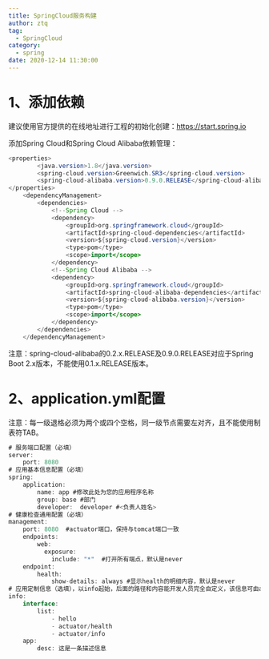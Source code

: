 ```yaml
---
title: SpringCloud服务构建
author: ztq
tag:
  - SpringCloud
category:
  - spring
date: 2020-12-14 11:30:00
---
```


# 1、添加依赖

建议使用官方提供的在线地址进行工程的初始化创建：https://start.spring.io

添加Spring Cloud和Spring Cloud Alibaba依赖管理：
	

```java
<properties>
		<java.version>1.8</java.version>
		<spring-cloud.version>Greenwich.SR3</spring-cloud.version>
		<spring-cloud-alibaba.version>0.9.0.RELEASE</spring-cloud-alibaba.version>
</properties>
	<dependencyManagement>
		<dependencies>
			<!--Spring Cloud -->
			<dependency>
				<groupId>org.springframework.cloud</groupId>
				<artifactId>spring-cloud-dependencies</artifactId>
				<version>${spring-cloud.version}</version>
				<type>pom</type>
				<scope>import</scope>
			</dependency>
			<!--Spring Cloud Alibaba -->
			<dependency>
				<groupId>org.springframework.cloud</groupId>
				<artifactId>spring-cloud-alibaba-dependencies</artifactId>
				<version>${spring-cloud-alibaba.version}</version>
				<type>pom</type>
				<scope>import</scope>
			</dependency>
		</dependencies>
	</dependencyManagement>
```

注意：spring-cloud-alibaba的0.2.x.RELEASE及0.9.0.RELEASE对应于Spring Boot 2.x版本，不能使用0.1.x.RELEASE版本。

# 2、application.yml配置

注意：每一级退格必须为两个或四个空格，同一级节点需要左对齐，且不能使用制表符TAB。

```java
# 服务端口配置（必填）
server:  
    port: 8080
# 应用基本信息配置（必填）
spring:
    application:
        name: app #修改此处为您的应用程序名称
        group: base #部门
        developer:  developer #<负责人姓名>
# 健康检查通用配置（必填）
management:
    port: 8080  #actuator端口，保持与tomcat端口一致
    endpoints:
        web:
          exposure:
            include: "*"  #打开所有端点，默认是never
    endpoint:
        health:
            show-details: always #显示health的明细内容，默认是never
# 应用定制信息（选填），以info起始，后面的路径和内容能开发人员完全自定义，该信息可由actuator/info请求获取
info:
    interface:
        list: 
            - hello
            - actuator/health
            - actuator/info
    app:
        desc: 这是一条描述信息
```

